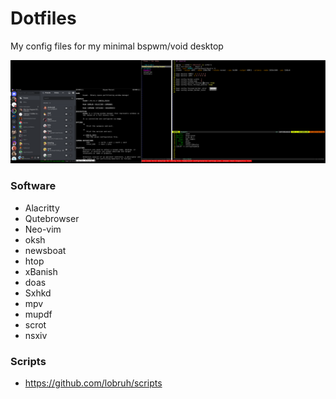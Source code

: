 # Dotfiles
My config files for my minimal bspwm/void desktop 

<p align="center">
  <img src=".pics/screenshot_051.png">
</p>

### Software
- Alacritty
- Qutebrowser
- Neo-vim
- oksh
- newsboat
- htop
- xBanish
- doas
- Sxhkd
- mpv
- mupdf
- scrot
- nsxiv
### Scripts
- https://github.com/lobruh/scripts






